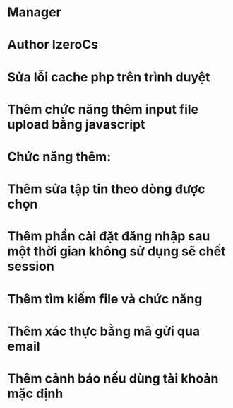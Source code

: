 # Manager
# Author **IzeroCs**

# Sửa lỗi cache php trên trình duyệt
# Thêm chức năng thêm input file upload bằng javascript


# Chức năng thêm:
# Thêm sửa tập tin theo dòng được chọn
# Thêm phần cài đặt đăng nhập sau một thời gian không sử dụng sẽ chết session
# Thêm tìm kiếm file và chức năng
# Thêm xác thực bằng mã gửi qua email
# Thêm cảnh báo nếu dùng tài khoản mặc định